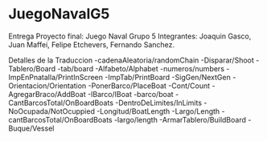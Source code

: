 # JuegoNavalG5
Entrega Proyecto final: Juego Naval
Grupo 5
Integrantes: Joaquin Gasco, Juan Maffei, Felipe Etchevers, Fernando Sanchez.

Detalles de la Traduccion
-cadenaAleatoria/randomChain
-Disparar/Shoot
-Tablero/Board
-tab/board
-Alfabeto/Alphabet
-numeros/numbers
-ImpEnPnatalla/PrintInScreen
-ImpTab/PrintBoard
-SigGen/NextGen
-Orientacion/Orientation
-PonerBarco/PlaceBoat
-Cont/Count
-AgregarBraco/AddBoat
-IBarco/IBoat
-barco/boat
-CantBarcosTotal/OnBoardBoats
-DentroDeLimites/InLimits
-NoOcupada/NotOcuppied
-Longitud/BoatLength
-Largo/Length
-cantBarcosTotal/OnBoardBoats
-largo/length
-ArmarTablero/BuildBoard
-Buque/Vessel
